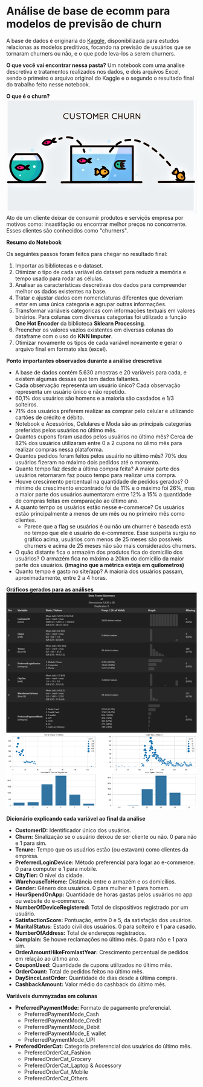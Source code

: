 # Análise de base de ecomm para modelos de previsão de churn
A base de dados é originaria do [Kaggle](https://www.kaggle.com/datasets/ankitverma2010/ecommerce-customer-churn-analysis-and-prediction), disponibilizada para estudos relacionas as modelos preditivos, focando na previsão de usuários que se tornaram churners ou não, e o que pode leva-los a serem churners.

**O que você vai encontrar nessa pasta?**
Um notebook com uma análise descretiva e tratamentos realizados nos dados, e dois arquivos Excel, sendo o primeiro o arquivo original do Kaggle e o segundo o resultado final do trabalho feito nesse notebook.

**O que é o churn?**
![Imagem para retratar o churn](image.png)
Ato de um cliente deixar de consumir produtos e serviçõs empresa por motivos como: insastifação ou encontrar melhor preços no concorrente. Esses clientes são conhecidos como "churners".

**Resumo do Notebook**

Os seguintes passos foram feitos para chegar no resultado final: 
1. Importar as bibliotecas e o dataset.
2. Otimizar o tipo de cada variável do dataset para reduzir a memória e tempo usado para rodar as células.
3. Analisar as características descretivas dos dados para compreender melhor os dados existentes na base.
4. Tratar e ajustar dados com nomenclaturas diferentes que deveriam estar em uma única categoria e agrupar outras informações.
5. Transformar variáveis categoricas com informações textuais em valores binários. Para colunas com diversas categorias foi utilizado a função **One Hot Encoder** da biblioteca **Sklearn Processing**.
6. Preencher os valores vazios existentes em diversas colunas do dataframe com o uso do **KNN Imputer**.
7. Otimizar novamente os tipos de cada variável novamente e gerar o arquivo final em formato xlsx (excel).

**Ponto importantes observados durante a análise drescretiva**
- A base de dados contém 5.630 amostras e 20 variáveis para cada, e existem algumas dessas que tem dados faltantes.
- Cada observação representa um usuário único? Cada observação representa um usuário único e não repetido.
- 60,1% dos usuários são homens e a maioria são casdados e 1/3 solteiros.
- 71% dos usuários preferem realizar as comprar pelo celular e utilizando cartões de crédito e débito.
- Notebook e Acessórios, Celulares e Moda são as principais categorias preferidas pelos usuários no último mês.
- Quantos cupons foram usados pelos usuários no último mês? Cerca de 82% dos usuários utilizaram entre 0 a 2 cupons no úlimo mês para realizar compras nessa plataforma.
- Quantos pedidos foram feitos pelos usuário no último mês? 70% dos usuários fizeram no máximo dois pedidos até o momento.
- Quanto tempo faz desde a última compra feita? A maior parte dos usuários retornaram faz pouco tempo para realizar uma compra.
- Houve crescimento percentual na quantidade de pedidos gerados? O mínimo de crescimento encontrado foi de 11% e o máximo foi 26%, mas a maior parte dos usuários aumentaram entre 12% a 15% a quantidade de compras feitas em comparação ao último ano.
- A quanto tempo os usuários estão nesse e-commerce? Os usuários estão principalmente a menos de um mês ou no primeiro mês como clientes. 
    - Parece que a flag se usuários é ou não um churner é baseada está no tempo que ele é usuário do e-commerce. Esse suspeita surgiu no gráfico acima, usuários com menos de 25 meses são possíveis churners e acima de 25 meses não são mais considerados churners.
- O quão distante fica o armazém dos produtos fica do domicílio dos usuários? O armazém fica no máximo a 20km do domicílio da maior parte dos usuários. **(imagino que a métrica esteja em quilometros)**
- Quanto tempo é gasto no site/app? A maioria dos usuários passam, aproximadamente, entre 2 a 4 horas.

**Gráficos gerados para as análises**
![Summário feito com a biblioteca summarytools](image-1.png)
![Alguns gráficos para analisar visualmente os dados](image-2.png)

**Dicionário explicando cada variável ao final da análise**
- **CustomerID:** Identificador único dos usuários.
- **Churn:** Sinalização se o usuário deixou de ser cliente ou não. 0 para não e 1 para sim.
- **Tenure:** Tempo que os usuários estão (ou estavam) como clientes da empresa.
- **PreferredLoginDevice:** Método preferencial para logar ao e-commerce. 0 para computer e 1 para mobile.
- **CityTier:**	O nível da cidade.
- **WarehouseToHome:** Distância entre o armazém e os domicílios.
- **Gender:** Gênero dos usuários. 0 para mulher e 1 para homem.
- **HourSpendOnApp:** Quantidade de horas gastas pelos usuários no app ou website do e-commerce.
- **NumberOfDeviceRegistered:**	Total de dispositivos registrado por um usuário.
- **SatisfactionScore:** Pontuação, entre 0 e 5, da satisfação dos usuários.
- **MaritalStatus:** Estado civil dos usuários. 0 para solteiro e 1 para casado.
- **NumberOfAddress:** Total de endereços registrados.
- **Complain:** Se houve reclamações no último mês. 0 para não e 1 para sim.
- **OrderAmountHikeFromlastYear:** Crescimento percentual de pedidos em relação ao último ano.
- **CouponUsed:** Quantidade de cupons utilizados no último mês.
- **OrderCount:** Total de pedidos feitos no último mês.
- **DaySinceLastOrder:** Quantidade de dias desde a última compra.
- **CashbackAmount:** Valor médio do cashback do último mês.

**Variáveis dummyzadas em colunas**
- **PreferredPaymentMode:** Formato de pagamento preferencial.
    - PreferredPaymentMode_Cash
    - PreferredPaymentMode_Credit
    - PreferredPaymentMode_Debit
    - PreferredPaymentMode_E wallet
    - PreferredPaymentMode_UPI
- **PreferedOrderCat:**	Categoria preferencial dos usuários do último mês.
    - PreferedOrderCat_Fashion
    - PreferedOrderCat_Grocery
    - PreferedOrderCat_Laptop & Accessory
    - PreferedOrderCat_Mobile
    - PreferedOrderCat_Others